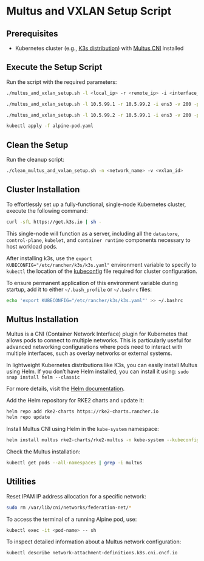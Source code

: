 # Multus and VXLAN Setup Script

## Prerequisites

- Kubernetes cluster (e.g., [K3s distribution](https://docs.k3s.io/)) with [Multus CNI](https://docs.k3s.io/networking/multus-ipams) installed

## Execute the Setup Script

Run the script with the required parameters:

```sh
./multus_and_vxlan_setup.sh -l <local_ip> -r <remote_ip> -i <interface_name> -v <vxlan_id> -p <dst_port> -s <subnet> -d <ip_range> [-n <network_name> (default: federation-net)]
```

```sh
./multus_and_vxlan_setup.sh -l 10.5.99.1 -r 10.5.99.2 -i ens3 -v 200 -p 4789 -s 10.0.0.0/16 -d 10.0.1.2-10.0.1.10
```

```sh
./multus_and_vxlan_setup.sh -l 10.5.99.2 -r 10.5.99.1 -i ens3 -v 200 -p 4789 -s 10.0.0.0/16 -d 10.0.2.2-10.0.2.10
```

```sh
kubectl apply -f alpine-pod.yaml
```

## Clean the Setup

Run the cleanup script:

```sh
./clean_multus_and_vxlan_setup.sh -n <network_name> -v <vxlan_id>
```

## Cluster Installation

To effortlessly set up a fully-functional, single-node Kubernetes cluster, execute the following command:
```bash
curl -sfL https://get.k3s.io | sh -
```

This single-node will function as a server, including all the `datastore`, `control-plane`, `kubelet`, and `container runtime` components necessary to host workload pods. 

After installing k3s, use the `export KUBECONFIG="/etc/rancher/k3s/k3s.yaml"` environment variable to specify to `kubectl` the location of the [kubeconfig](https://kubernetes.io/docs/concepts/configuration/organize-cluster-access-kubeconfig/) file required for cluster configuration.

To ensure permanent application of this environment variable during startup, add it to either `~/.bash_profile` or `~/.bashrc` files:
```bash
echo 'export KUBECONFIG="/etc/rancher/k3s/k3s.yaml"' >> ~/.bashrc
```


## Multus Installation

Multus is a CNI (Container Network Interface) plugin for Kubernetes that allows pods to connect to multiple networks. This is particularly useful for advanced networking configurations where pods need to interact with multiple interfaces, such as overlay networks or external systems.

In lightweight Kubernetes distributions like K3s, you can easily install Multus using Helm. If you don’t have Helm installed, you can install it using: `sudo snap install helm --classic`

For more details, visit the [Helm documentation](https://helm.sh/docs/intro/install/).


Add the Helm repository for RKE2 charts and update it:
```bash
helm repo add rke2-charts https://rke2-charts.rancher.io
helm repo update
```

Install Multus CNI using Helm in the `kube-system` namespace:
```bash
helm install multus rke2-charts/rke2-multus -n kube-system --kubeconfig /etc/rancher/k3s/k3s.yaml --values multus-values.yaml
```

Check the Multus installation:
```bash
kubectl get pods --all-namespaces | grep -i multus
```

## Utilities

Reset IPAM IP address allocation for a specific network:
```bash
sudo rm /var/lib/cni/networks/federation-net/*
```

To access the terminal of a running Alpine pod, use:
```bash
kubectl exec -it <pod-name> -- sh
```

To inspect detailed information about a Multus network configuration:
```bash
kubectl describe network-attachment-definitions.k8s.cni.cncf.io
```


